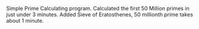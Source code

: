 Simple Prime Calculating program. Calculated the first 50 Million primes in just under 3 minutes.
Added Sieve of Eratosthenes, 50 millionth prime takes about 1 minute.